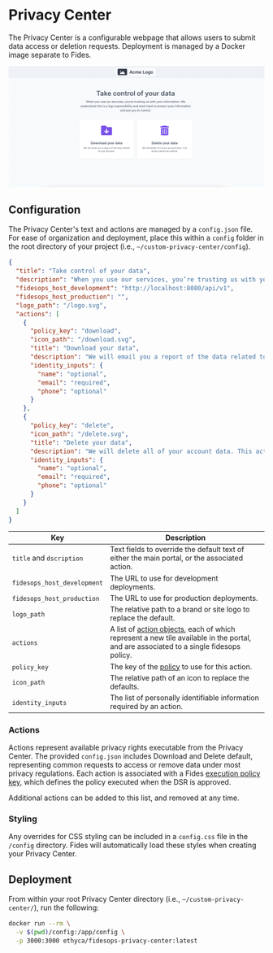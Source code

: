 # Privacy Center

The Privacy Center is a configurable webpage that allows users to submit data access or deletion requests. Deployment is managed by a Docker image separate to Fides.

![privacy center](../img/admin_ui/privacy_center.png)

## Configuration
The Privacy Center's text and actions are managed by a `config.json` file. For ease of organization and deployment, place this within a `config` folder in the root directory of your project (i.e., `~/custom-privacy-center/config`). 

```json title="<code>config.json</code>"
{
  "title": "Take control of your data",
  "description": "When you use our services, you’re trusting us with your information. We understand this is a big responsibility and work hard to protect your information and put you in control.",
  "fidesops_host_development": "http://localhost:8080/api/v1",
  "fidesops_host_production": "",
  "logo_path": "/logo.svg",
  "actions": [
    {
      "policy_key": "download",
      "icon_path": "/download.svg",
      "title": "Download your data",
      "description": "We will email you a report of the data related to your account.",
      "identity_inputs": {
        "name": "optional",
        "email": "required",
        "phone": "optional"
      }
    },
    {
      "policy_key": "delete",
      "icon_path": "/delete.svg",
      "title": "Delete your data",
      "description": "We will delete all of your account data. This action cannot be undone.",
      "identity_inputs": {
        "name": "optional",
        "email": "required",
        "phone": "optional"
      }
    }
  ]
}
```

| Key | Description |
|----|----|
| `title` and `dscription` | Text fields to override the default text of either the main portal, or the associated action. |
| `fidesops_host_development` | The URL to use for development deployments. |
| `fidesops_host_production` | The URL to use for production deployments. |
| `logo_path` | The relative path to a brand or site logo to replace the default. |
| `actions` | A list of [action objects](#actions), each of which represent a new tile available in the portal, and are associated to a single fidesops policy. |
| `policy_key` | The key of the [policy](../guides/policies.md) to use for this action. |
| `icon_path` | The relative path of an icon to replace the defaults. |
| `identity_inputs` | The list of personally identifiable information required by an action. |

### Actions
Actions represent available privacy rights executable from the Privacy Center. The provided `config.json` includes Download and Delete default, representing common requests to access or remove data under most privacy regulations. Each action is associated with a Fides [execution policy key](../guides/policy_webhooks.md), which defines the policy executed when the DSR is approved.

Additional actions can be added to this list, and removed at any time.

### Styling
Any overrides for CSS styling can be included in a `config.css` file in the `/config` directory. Fides will automatically load these styles when creating your Privacy Center.

## Deployment

From within your root Privacy Center directory (i.e., `~/custom-privacy-center/`), run the following:

```sh
docker run --rm \
  -v $(pwd)/config:/app/config \
  -p 3000:3000 ethyca/fidesops-privacy-center:latest
```


